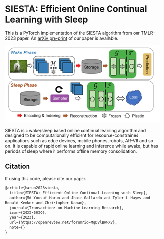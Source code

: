 SIESTA: Efficient Online Continual Learning with Sleep
=====================================
This is a PyTorch implementation of the SIESTA algorithm from our TMLR-2023 paper. An [arXiv pre-print](https://arxiv.org/abs/2303.10725) of our paper is available.

![SIESTA](./siesta_overview.png)

SIESTA is a wake/sleep based online continual learning algorithm and designed to be computationally efficient for resource-constrained applications such as edge devices, mobile phones, robots, AR-VR and so on. It is capable of rapid online learning and inference while awake, but has periods of sleep where it performs offline memory consolidation.


## Citation
If using this code, please cite our paper.
```
@article{harun2023siesta,
  title={SIESTA: Efficient Online Continual Learning with Sleep},
  author={Md Yousuf Harun and Jhair Gallardo and Tyler L Hayes and Ronald Kemker and Christopher Kanan},
  journal={Transactions on Machine Learning Research},
  issn={2835-8856},
  year={2023},
  url={https://openreview.net/forum?id=MqDVlBWRRV},
  note={}
}
```
